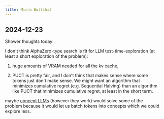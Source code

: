 ```yaml
---
title: Micro Bullshit
---
```


## 2024-12-23

Shower thoughts today:

I don't think AlphaZero-type search is fit for LLM test-time-exploration (at least a short exploration of the problem):

1. huge amounts of VRAM needed for all the kv cache,

2. PUCT is pretty fair, and I don't think that makes sense where some tokens just don't make sense. We might want an algorithm that minimizes cumulative regret (e.g. Sequential Halving) than an algorithm like PUCT that minimizes cumulative regret, at least in the short term.

maybe [concept LLMs](https://ai.meta.com/research/publications/large-concept-models-language-modeling-in-a-sentence-representation-space/) (however they work) would solve some of the problem because it would let us batch tokens into concepts which we could explore less.
